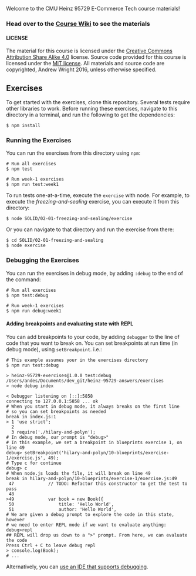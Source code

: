 Welcome to the CMU Heinz 95729 E-Commerce Tech course materials!

### Head over to the [Course Wiki](https://github.com/losandes/heinz-95729-materials-2017/wiki) to see the materials

#### LICENSE

The material for this course is licensed under the [Creative Commons Attribution Share Alike 4.0](LICENSE-CONTENT) license. Source code provided for this course is licensed under the [MIT license](LICENSE-SOFTWARE). All materials and source code are copyrighted, Andrew Wright 2016, unless otherwise specified.

## Exercises

To get started with the exercises, clone this repository. Several tests require other libraries to work. Before running these exercises, navigate to this directory in a terminal, and run the following to get the dependencies:

```
$ npm install
```

### Running the Exercises

You can run the exercises from this directory using `npm`:

```Shell
# Run all exercises
$ npm test

# Run week-1 exercises
$ npm run test:week1
```

To run tests one-at-a-time, execute the `exercise` with node. For example, to execute the _freezing-and-sealing_ exercise, you can execute it from this directory:

```Shell
$ node SOLID/02-01-freezing-and-sealing/exercise
```

Or you can navigate to that directory and run the exercise from there:

```Shell
$ cd SOLID/02-01-freezing-and-sealing
$ node exercise
```

### Debugging the Exercises
You can run the exercises in debug mode, by adding `:debug` to the end of the command:

```Shell
# Run all exercises
$ npm test:debug

# Run week-1 exercises
$ npm run debug:week1
```

#### Adding breakpoints and evaluating state with REPL
You can add breakpoints to your code, by adding `debugger` to the line of code that you want to break on. You can set breakpoints at run time (in debug mode), using `setBreakpoint`. i.e.:

```
# This example assumes your in the exercises directory
$ npm run test:debug

> heinz-95729-exercises@1.0.0 test:debug /Users/andes/Documents/dev_git/heinz-95729-answers/exercises
> node debug index

< Debugger listening on [::]:5858
connecting to 127.0.0.1:5858 ... ok
# When you start in debug mode, it always breaks on the first line
# so you can set breakpoints as needed
break in index.js:1
> 1 'use strict';
  2
  3 require('./hilary-and-polyn');
# In debug mode, our prompt is "debug>"
# In this example, we set a breakpoint in blueprints exercise 1, on line 49
debug> setBreakpoint('hilary-and-polyn/10-blueprints/exercise-1/exercise.js', 49);
# Type c for continue
debug> c
# When node.js loads the file, it will break on line 49
break in hilary-and-polyn/10-blueprints/exercise-1/exercise.js:49
 47             // TODO: Refactor this constructor to get the test to pass
 48
>49             var book = new Book({
 50                 title: 'Hello World',
 51                 author: 'Hello World',
# We are given a debug prompt to explore the code in this state, however
# we need to enter REPL mode if we want to evaluate anything:
debug>repl
## REPL will drop us down to a ">" prompt. From here, we can evaluate the code
Press Ctrl + C to leave debug repl
> console.log(Book);
# ...
```

Alternatively, you can [use an IDE that supports debugging](https://code.visualstudio.com/docs/nodejs/nodejs-debugging).
